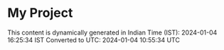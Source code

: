# My Project

This content is dynamically generated in Indian Time (IST): 2024-01-04 16:25:34 IST
Converted to UTC: 2024-01-04 10:55:34 UTC
